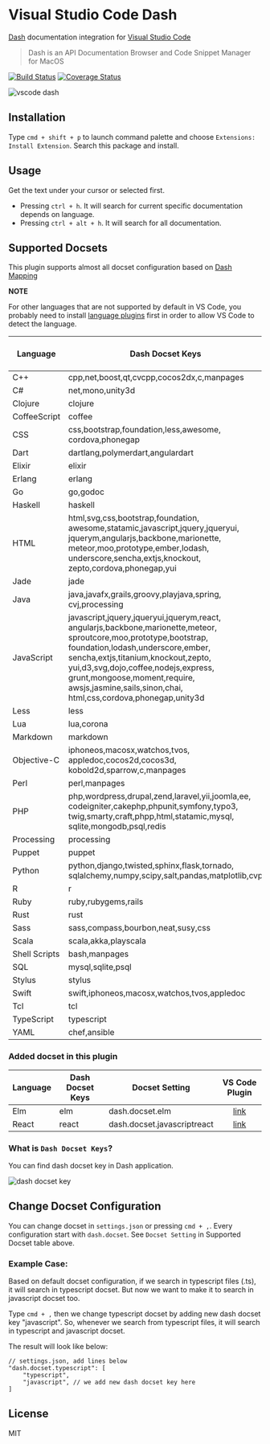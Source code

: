 # Visual Studio Code Dash

[Dash](https://kapeli.com/dash) documentation integration for [Visual Studio Code](https://code.visualstudio.com/)

> Dash is an API Documentation Browser and Code Snippet Manager for MacOS

[![Build Status](https://travis-ci.org/deerawan/vscode-dash.svg?branch=master)](https://travis-ci.org/deerawan/vscode-dash) [![Coverage Status](https://coveralls.io/repos/deerawan/vscode-dash/badge.svg?branch=master&service=github)](https://coveralls.io/github/deerawan/vscode-dash?branch=master)

![vscode dash](https://raw.githubusercontent.com/deerawan/vscode-dash/master/images/vscode-dash.gif)

## Installation
Type `cmd + shift + p` to launch command palette and choose `Extensions: Install Extension`. Search this package and install.

## Usage
Get the text under your cursor or selected first.

- Pressing `ctrl + h`. It will search for current specific documentation depends on language.
- Pressing `ctrl + alt + h`. It will search for all documentation.

## Supported Docsets
This plugin supports almost all docset configuration based on [Dash Mapping](https://kapeli.com/dash_plugins)

**NOTE**

For other languages that are not supported by default in VS Code,
you probably need to install [language plugins](https://marketplace.visualstudio.com/search?target=VSCode&category=Languages&sortBy=Downloads)
first in order to allow VS Code to detect the language.

Language | Dash Docset Keys | Docset Setting | VS Code Plugin |
------------ | ------------- | ------------- | :-------------: |
C++ | cpp,net,boost,qt,cvcpp,cocos2dx,c,manpages | dash.docset.cpp | [link](https://marketplace.visualstudio.com/items?itemName=ms-vscode.cpptools)
C# | net,mono,unity3d | dash.docset.csharp
Clojure | clojure | dash.docset.clojure
CoffeeScript | coffee | dash.docset.coffee
CSS | css,bootstrap,foundation,less,awesome,<br>cordova,phonegap | dash.docset.css
Dart | dartlang,polymerdart,angulardart | dash.docset.dart | [link](https://marketplace.visualstudio.com/items?itemName=DanTup.dart-code)
Elixir | elixir | dash.docset.elixir | [link](https://marketplace.visualstudio.com/items?itemName=mjmcloug.vscode-elixir)
Erlang | erlang | dash.docset.erlang
Go | go,godoc | dash.docset.go | [link](https://marketplace.visualstudio.com/items?itemName=lukehoban.Go)
Haskell | haskell | dash.docset.haskell
HTML | html,svg,css,bootstrap,foundation,<br>awesome,statamic,javascript,jquery,jqueryui,<br>jquerym,angularjs,backbone,marionette,<br>meteor,moo,prototype,ember,lodash,<br>underscore,sencha,extjs,knockout,<br>zepto,cordova,phonegap,yui | dash.docset.html
Jade | jade | dash.docset.jade
Java | java,javafx,grails,groovy,playjava,spring,<br>cvj,processing | dash.docset.java | [link](https://marketplace.visualstudio.com/items?itemName=redhat.java)
JavaScript | javascript,jquery,jqueryui,jquerym,react,<br>angularjs,backbone,marionette,meteor,<br>sproutcore,moo,prototype,bootstrap,<br>foundation,lodash,underscore,ember,<br>sencha,extjs,titanium,knockout,zepto,<br>yui,d3,svg,dojo,coffee,nodejs,express,<br>grunt,mongoose,moment,require,<br>awsjs,jasmine,sails,sinon,chai,<br>html,css,cordova,phonegap,unity3d | dash.docset.javascript
Less | less | dash.docset.less
Lua | lua,corona | dash.docset.lua | [link](https://marketplace.visualstudio.com/items?itemName=gccfeli.vscode-lua)
Markdown | markdown | dash.docset.markdown
Objective-C | iphoneos,macosx,watchos,tvos,<br>appledoc,cocos2d,cocos3d,<br>kobold2d,sparrow,c,manpages | dash.docset.objective-c
Perl | perl,manpages | dash.docset.perl
PHP | php,wordpress,drupal,zend,laravel,yii,joomla,ee,<br>codeigniter,cakephp,phpunit,symfony,typo3,<br>twig,smarty,craft,phpp,html,statamic,mysql,<br>sqlite,mongodb,psql,redis | dash.docset.php
Processing | processing | dash.docset.pde | [link](https://marketplace.visualstudio.com/items?itemName=Tobiah.language-pde)
Puppet | puppet | dash.docset.puppet | [link](https://marketplace.visualstudio.com/items?itemName=Borke.Puppet)
Python | python,django,twisted,sphinx,flask,tornado,<br>sqlalchemy,numpy,scipy,salt,pandas,matplotlib,cvp | dash.docset.python | [link](https://marketplace.visualstudio.com/items?itemName=tht13.python)
R | r | dash.docset.r
Ruby | ruby,rubygems,rails | dash.docset.ruby | [link](https://marketplace.visualstudio.com/items?itemName=rebornix.Ruby)
Rust | rust | dash.docset.rust | [link](https://marketplace.visualstudio.com/items?itemName=saviorisdead.RustyCode)
Sass | sass,compass,bourbon,neat,susy,css | dash.docset.sass
Scala | scala,akka,playscala | dash.docset.scala
Shell Scripts | bash,manpages | dash.docset.shellscript
SQL | mysql,sqlite,psql | dash.docset.sql
Stylus | stylus | dash.docset.stylus | [link](https://marketplace.visualstudio.com/items?itemName=sysoev.language-stylus)
Swift | swift,iphoneos,macosx,watchos,tvos,appledoc | dash.docset.swift | [link](https://marketplace.visualstudio.com/items?itemName=rlovelett.vscode-swift-language)
Tcl | tcl | dash.docset.tcl | [link](https://marketplace.visualstudio.com/items?itemName=rashwell.tcl)
TypeScript | typescript | dash.docset.typescript
YAML | chef,ansible | dash.docset.yaml

### Added docset in this plugin
Language | Dash Docset Keys | Docset Setting | VS Code Plugin
------------ | ------------- | ------------- | :-------------:
Elm | elm | dash.docset.elm | [link](https://marketplace.visualstudio.com/items?itemName=sbrink.elm)
React | react | dash.docset.javascriptreact | [link](https://marketplace.visualstudio.com/items?itemName=TwentyChung.jsx)

### What is `Dash Docset Keys`?
You can find dash docset key in Dash application.

![dash docset key](https://raw.githubusercontent.com/deerawan/vscode-dash/master/images/dash-docset-key.jpg)

## Change Docset Configuration
You can change docset in `settings.json` or pressing `cmd + ,`.
Every configuration start with `dash.docset`. See `Docset Setting` in Supported Docset table above.

### Example Case:
Based on default docset configuration, if we search in typescript files (.ts), it will search in typescript docset.
But now we want to make it to search in javascript docset too.

Type `cmd + ,` then we change typescript docset by adding new dash docset key "javascript". So, whenever we search from typescript files, it will search in typescript and javascript docset.

The result will look like below:

```
// settings.json, add lines below
"dash.docset.typescript": [
    "typescript",
    "javascript", // we add new dash docset key here
]
```

## License
MIT

